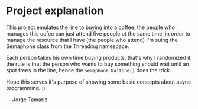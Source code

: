 # Project explanation

This project emulates the line to buying into a coffee, the people who manages this cofee can just attend five people ot the same time, in order to manage the resource that I have (the people who attend) I'm suing the Semaphone class from the Threading namespace.

Each person takes his own time buying products, that's why I randomized it, the rule is that the person who wants to buy something should wait until an spot frees in the line, hence the `semaphone.WaitOne()` does the trick.

Hope this serves it's purpose of showing some basic concepts about async programming. :)

-- Jorge Tamariz
